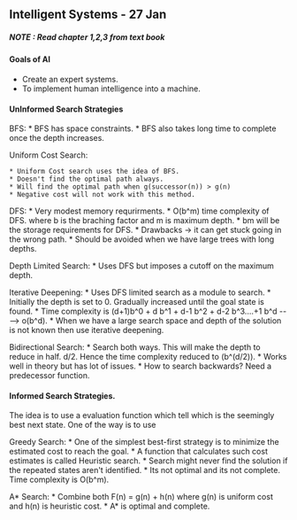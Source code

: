 ## Intelligent Systems - 27 Jan

##### NOTE : Read chapter 1,2,3 from text book

#### Goals of AI

* Create an expert systems.
* To implement human intelligence into a machine.

#### UnInformed Search Strategies

BFS:
	* BFS has space constraints.
	* BFS also takes long time to complete once the depth increases.

Uniform Cost Search:

	* Uniform Cost search uses the idea of BFS.
	* Doesn't find the optimal path always.
	* Will find the optimal path when g(successor(n)) > g(n)
	* Negative cost will not work with this method.

DFS:
	* Very modest memory requrirments.
	* O(b^m) time complexity of DFS. where b is the braching factor and m is maximum depth.
	* bm will be the storage requirements for DFS.
	* Drawbacks -> it can get stuck going in the wrong path.
	* Should be avoided when we have large trees with long depths.

Depth Limited Search:
	* Uses DFS but imposes a cutoff on the maximum depth.

Iterative Deepening:
	* Uses DFS limited search as a module to search.
	* Initially the depth is set to 0. Gradually increased until the goal state is found.
	* Time complexity is (d+1)b^0 + d b^1 + d-1 b^2 + d-2 b^3....+1 b^d  ----> o(b^d).
	* When we have a large search space and depth of the solution is not known then use iterative deepening.

Bidirectional Search:
	* Search both ways. This will make the depth to reduce in half. d/2. Hence the time complexity reduced to (b^(d/2)).
	* Works well in theory but has lot of issues.
		* How to search backwards? Need a predecessor function.

#### Informed Search Strategies.

The idea is to use a evaluation function which tell which is the seemingly best next state. One of the way is to use

Greedy Search:
	* One of the simplest best-first strategy is to minimize the estimated cost to reach the goal.
	* A function that calculates such cost estimates is called Heuristic search.
	* Search might never find the solution if the repeated states aren't identified.
	* Its not optimal and its not complete. Time complexity is O(b^m).

A\* Search:
	* Combine both F(n) = g(n) + h(n) where g(n) is uniform cost and h(n) is heuristic cost.
	* A\* is optimal and complete.

